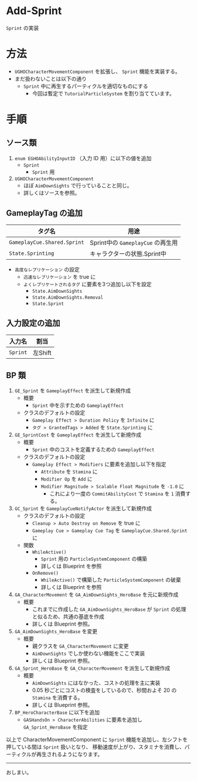 # Add-Sprint
`Sprint` の実装

# 方法

* `UGHOCharacterMovementComponent` を拡張し、 `Sprint` 機能を実装する。
* まだ扱わないことは以下の通り
	* `Sprint` 中に再生するパーティクルを適切なものにする
		* 今回は暫定で `TutorialParticleSystem` を割り当てています。

# 手順

## ソース類

1. `enum EGHOAbilityInputID` （入力 ID 用）に以下の値を追加
	* `Sprint`
		* `Sprint` 用
1. `UGHOCharacterMovementComponent`
	* ほぼ `AimDownSights` で行っていることと同じ。
	* 詳しくはソースを参照。

## GameplayTag の追加

| タグ名                        | 用途                                                                |
|-------------------------------|---------------------------------------------------------------------|
| `GameplayCue.Shared.Sprint`   | Sprint中の `GameplayCue` の再生用                                   |
| `State.Sprinting`             | キャラクターの状態.Sprint中                                         |

* `高度なレプリケーション` の設定
	* `迅速なレプリケーション` を true に
	* `よくレプリケートされるタグ` に要素を3つ追加し以下を設定
		* `State.AimDownSights`
		* `State.AimDownSights.Removal`
		* `State.Sprint`

## 入力設定の追加

| 入力名     | 割当       |
|------------|------------|
| `Sprint`   | 左Shift    |

## BP 類

1. `GE_Sprint` を `GameplayEffect` を派生して新規作成
	* 概要
		* `Sprint` 中を示すための `GameplayEffect`
	* クラスのデフォルトの設定
		* `Gameplay Effect > Duration Policy` を `Infinite` に
		* `タグ > GrantedTags > Added` を `State.Sprinting` に
1. `GE_SprintCost` を `GameplayEffect` を派生して新規作成
	* 概要
		* `Sprint` 中のコストを定義するための `GameplayEffect`
	* クラスのデフォルトの設定
		* `Gameplay Effect > Modifiers` に要素を追加し以下を指定
			* `Attribute` を `Stamina` に
			* `Modifier Op` を `Add` に
			* `Modifier Magnitude > Scalable Float Magnitude` を `-1.0` に
				* これにより一度の `CommitAbilityCost` で `Stamina` を `1` 消費する。
1. `GC_Sprint` を `GameplayCueNotifyActor` を派生して新規作成
	* クラスのデフォルトの設定
		* `Cleanup > Auto Destroy on Remove` を true に
		* `Gameplay Cue > Gameplay Cue Tag` を `GameplayCue.Shared.Sprint` に
	* 関数
		* `WhileActive()`
			* `Sprint` 用の `ParticleSystemComponent` の構築
			* 詳しくは Blueprint を参照
		* `OnRemove()`
			* `WhileActive()` で構築した `ParticleSystemComponent` の破棄
			* 詳しくは Blueprint を参照
1. `GA_CharacterMovement` を `GA_AimDownSights_HeroBase` を元に新規作成
	* 概要
		* これまでに作成した `GA_AimDownSights_HeroBase` が `Sprint` の処理と似るため、共通の基底を作成
		* 詳しくは Blueprint 参照。
1. `GA_AimDownSights_HeroBase` を変更
	* 概要
		* 親クラスを `GA_CharacterMovement` に変更
		* `AimDownSights` でしか使わない機能をここで実装
		* 詳しくは Blueprint 参照。
1. `GA_Sprint_HeroBase` を `GA_CharacterMovement` を派生して新規作成
	* 概要
		* `AimDownSights` にはなかった、コストの処理を主に実装
		* 0.05 秒ごとにコストの検査をしているので、秒間およそ 20 の `Stamina` を消費する。
		* 詳しくは Blueprint 参照。
1. `BP_HeroCharacterBase` に以下を追加
	* `GASHandsOn > CharacterAbilities` に要素を追加し `GA_Sprint_HeroBase` を指定


以上で CharacterMovementComponent に `Sprint` 機能を追加し、左シフトを押している間は `Sprint` 扱いとなり、
移動速度が上がり、スタミナを消費し、パーティクルが再生されるようになります。


-----
おしまい。
